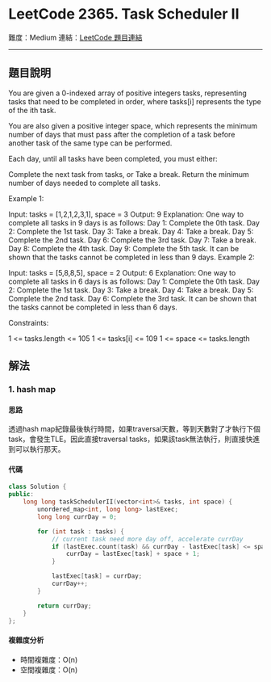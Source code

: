 # LeetCode 2365. Task Scheduler II

難度：Medium
連結：[LeetCode 題目連結](https://leetcode.com/problems/task-scheduler-ii/description/)

---

## 題目說明
    
You are given a 0-indexed array of positive integers tasks, representing tasks that need to be completed in order, where tasks[i] represents the type of the ith task.

You are also given a positive integer space, which represents the minimum number of days that must pass after the completion of a task before another task of the same type can be performed.

Each day, until all tasks have been completed, you must either:

Complete the next task from tasks, or
Take a break.
Return the minimum number of days needed to complete all tasks.

 

Example 1:

Input: tasks = [1,2,1,2,3,1], space = 3
Output: 9
Explanation:
One way to complete all tasks in 9 days is as follows:
Day 1: Complete the 0th task.
Day 2: Complete the 1st task.
Day 3: Take a break.
Day 4: Take a break.
Day 5: Complete the 2nd task.
Day 6: Complete the 3rd task.
Day 7: Take a break.
Day 8: Complete the 4th task.
Day 9: Complete the 5th task.
It can be shown that the tasks cannot be completed in less than 9 days.
Example 2:

Input: tasks = [5,8,8,5], space = 2
Output: 6
Explanation:
One way to complete all tasks in 6 days is as follows:
Day 1: Complete the 0th task.
Day 2: Complete the 1st task.
Day 3: Take a break.
Day 4: Take a break.
Day 5: Complete the 2nd task.
Day 6: Complete the 3rd task.
It can be shown that the tasks cannot be completed in less than 6 days.
 

Constraints:

1 <= tasks.length <= 105
1 <= tasks[i] <= 109
1 <= space <= tasks.length

## 解法
### 1. hash map
#### 思路

透過hash map紀錄最後執行時間，如果traversal天數，等到天數對了才執行下個task，會發生TLE。因此直接traversal tasks，如果該task無法執行，則直接快進到可以執行那天。

#### 代碼
```c++
class Solution {
public:
    long long taskSchedulerII(vector<int>& tasks, int space) {
        unordered_map<int, long long> lastExec;
        long long currDay = 0;

        for (int task : tasks) {
            // current task need more day off, accelerate currDay
            if (lastExec.count(task) && currDay - lastExec[task] <= space) {
                currDay = lastExec[task] + space + 1;
            }

            lastExec[task] = currDay;
            currDay++;
        }

        return currDay;	
    }
};

```

#### 複雜度分析

- 時間複雜度：O(n)
- 空間複雜度：O(n)
